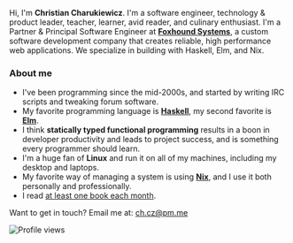 Hi, I'm **Christian Charukiewicz**. I'm a software engineer, technology & product leader, teacher, learner, avid reader, and culinary enthusiast. I'm a Partner & Principal Software Engineer at [**Foxhound Systems**](https://www.foxhound.systems), a custom software development company that creates reliable, high performance web applications. We specialize in building with Haskell, Elm, and Nix.

### About me

- I've been programming since the mid-2000s, and started by writing IRC scripts and tweaking forum software.
- My favorite programming language is [**Haskell**](https://www.haskell.org/), my second favorite is [**Elm**](https://elm-lang.org/).
- I think **statically typed functional programming** results in a boon in developer productivity and leads to project success, and is something every programmer should learn.
- I'm a huge fan of **Linux** and run it on all of my machines, including my desktop and laptops.
- My favorite way of managing a system is using [**Nix**](https://nixos.org/), and I use it both personally and professionally.
- I read [at least one book each month](https://charukiewi.cz/reading/).

Want to get in touch? Email me at: [ch.cz@pm.me](mailto:ch.cz@pm.me)

![Profile views](https://gpvc.arturio.dev/charukiewicz)
